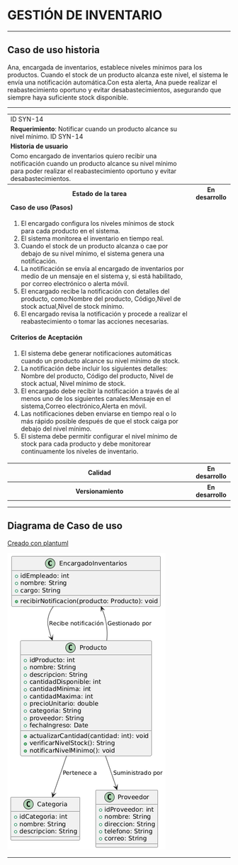 # GESTIÓN DE INVENTARIO

------

## Caso de uso historia 
Ana, encargada de inventarios, establece niveles mínimos para los productos. Cuando el stock de un producto alcanza este nivel, el sistema le envía una notificación automática.Con esta alerta, Ana puede realizar el reabastecimiento oportuno y evitar desabastecimientos, asegurando que siempre haya suficiente stock disponible.

---

<table id="customers">
  <tr class="idtext principal">
    <td>ID SYN-14</td>
  </tr>
  <tr class="single text">
    <td><strong>Requerimiento</strong>: Notificar cuando un producto alcance su nivel mínimo. ID SYN-14</td>
  </tr>
  <tr class="single gray">
    <td><strong>Historia de usuario</strong></td>
  </tr>
  <tr class="single text">
    <td>Como encargado de inventarios quiero recibir una notificación cuando un producto alcance su nivel mínimo para poder realizar el reabastecimiento oportuno y evitar desabastecimientos.</td>
  </tr>
  <tr class="duo">
    <th class="gray"><strong>Estado de la tarea</strong></th>
    <th>En desarrollo</th>
  </tr>
  <tr class="single gray">
    <td><strong>Caso de uso (Pasos)</strong></td>
  </tr>
  <tr class="single text">
    <td>
        <ol>
            <li>El encargado configura los niveles mínimos de stock para cada producto en el sistema.</li>
            <li>El sistema monitorea el inventario en tiempo real.</li>
            <li>Cuando el stock de un producto alcanza o cae por debajo de su nivel mínimo, el sistema genera una notificación.</li>
            <li>La notificación se envía al encargado de inventarios por medio de un mensaje en el sistema y, si está habilitado, por correo electrónico o alerta móvil.</li>
            <li>El encargado recibe la notificación con detalles del producto, como:Nombre del producto, Código,Nivel de stock actual,Nivel de stock mínimo.</li>
            <li>El encargado revisa la notificación y procede a realizar el reabastecimiento o tomar las acciones necesarias.</li>
    </td>
  </tr>
  <tr class="single gray">
    <td><strong>Criterios de Aceptación</strong></td>
  </tr>
  <tr class="single text">
    <td>
        <ol>
            <li>El sistema debe generar notificaciones automáticas cuando un producto alcance su nivel mínimo de stock.</li>
            <li>La notificación debe incluir los siguientes detalles: Nombre del producto, Código del producto, Nivel de stock actual, Nivel mínimo de stock.</li>
            <li>El encargado debe recibir la notificación a través de al menos uno de los siguientes canales:Mensaje en el sistema,Correo electrónico,Alerta en móvil.</li>
            <li>Las notificaciones deben enviarse en tiempo real o lo más rápido posible después de que el stock caiga por debajo del nivel mínimo.</li>
            <li>El sistema debe permitir configurar el nivel mínimo de stock para cada producto y debe monitorear continuamente los niveles de inventario.</li>
        </ol>
    </td>
  </tr>
 <tr class="duo">
    <th class="gray"><strong>Calidad</strong></th>
    <th>En desarrollo</th>
  </tr>
  <tr class="duo">
    <th class="gray"><strong>Versionamiento</strong></th>
    <th>En desarrollo</th>
  </tr>
</table>


---
## Diagrama de Caso de uso
[Creado con plantuml](https://plantuml.com/es/)

![Image title](./assets/images/syn-16.png)

---
